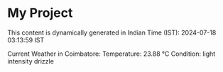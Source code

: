 # My Project

This content is dynamically generated in Indian Time (IST): 2024-07-18 03:13:59 IST


Current Weather in Coimbatore:
Temperature: 23.88 °C
Condition: light intensity drizzle

